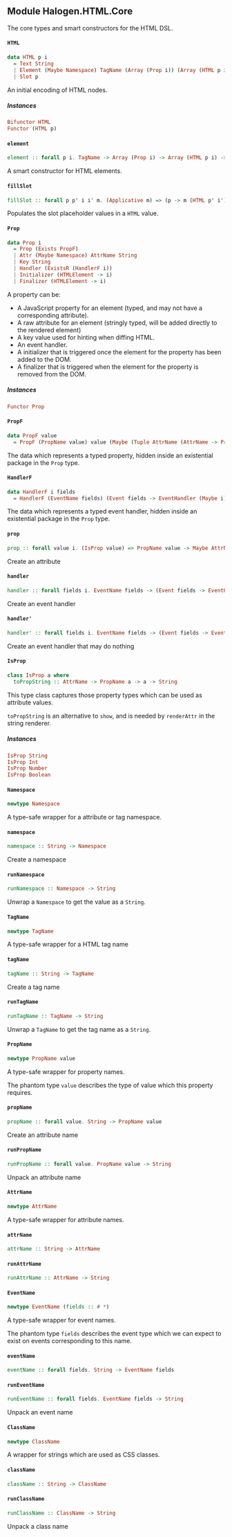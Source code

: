 ## Module Halogen.HTML.Core

The core types and smart constructors for the HTML DSL.

#### `HTML`

``` purescript
data HTML p i
  = Text String
  | Element (Maybe Namespace) TagName (Array (Prop i)) (Array (HTML p i))
  | Slot p
```

An initial encoding of HTML nodes.

##### Instances
``` purescript
Bifunctor HTML
Functor (HTML p)
```

#### `element`

``` purescript
element :: forall p i. TagName -> Array (Prop i) -> Array (HTML p i) -> HTML p i
```

A smart constructor for HTML elements.

#### `fillSlot`

``` purescript
fillSlot :: forall p p' i i' m. (Applicative m) => (p -> m (HTML p' i')) -> (i -> i') -> HTML p i -> m (HTML p' i')
```

Populates the slot placeholder values in a `HTML` value.

#### `Prop`

``` purescript
data Prop i
  = Prop (Exists PropF)
  | Attr (Maybe Namespace) AttrName String
  | Key String
  | Handler (ExistsR (HandlerF i))
  | Initializer (HTMLElement -> i)
  | Finalizer (HTMLElement -> i)
```

A property can be:
- A JavaScript property for an element (typed, and may not have a
  corresponding attribute).
- A raw attribute for an element (stringly typed, will be added directly to
  the rendered element)
- A key value used for hinting when diffing HTML.
- An event handler.
- A initializer that is triggered once the element for the property has
  been added to the DOM.
- A finalizer that is triggered when the element for the property is
  removed from the DOM.

##### Instances
``` purescript
Functor Prop
```

#### `PropF`

``` purescript
data PropF value
  = PropF (PropName value) value (Maybe (Tuple AttrName (AttrName -> PropName value -> value -> String)))
```

The data which represents a typed property, hidden inside an existential
package in the `Prop` type.

#### `HandlerF`

``` purescript
data HandlerF i fields
  = HandlerF (EventName fields) (Event fields -> EventHandler (Maybe i))
```

The data which represents a typed event handler, hidden inside an
existential package in the `Prop` type.

#### `prop`

``` purescript
prop :: forall value i. (IsProp value) => PropName value -> Maybe AttrName -> value -> Prop i
```

Create an attribute

#### `handler`

``` purescript
handler :: forall fields i. EventName fields -> (Event fields -> EventHandler i) -> Prop i
```

Create an event handler

#### `handler'`

``` purescript
handler' :: forall fields i. EventName fields -> (Event fields -> EventHandler (Maybe i)) -> Prop i
```

Create an event handler that may do nothing

#### `IsProp`

``` purescript
class IsProp a where
  toPropString :: AttrName -> PropName a -> a -> String
```

This type class captures those property types which can be used as
attribute values.

`toPropString` is an alternative to `show`, and is needed by `renderAttr`
in the string renderer.

##### Instances
``` purescript
IsProp String
IsProp Int
IsProp Number
IsProp Boolean
```

#### `Namespace`

``` purescript
newtype Namespace
```

A type-safe wrapper for a attribute or tag namespace.

#### `namespace`

``` purescript
namespace :: String -> Namespace
```

Create a namespace

#### `runNamespace`

``` purescript
runNamespace :: Namespace -> String
```

Unwrap a `Namespace` to get the value as a `String`.

#### `TagName`

``` purescript
newtype TagName
```

A type-safe wrapper for a HTML tag name

#### `tagName`

``` purescript
tagName :: String -> TagName
```

Create a tag name

#### `runTagName`

``` purescript
runTagName :: TagName -> String
```

Unwrap a `TagName` to get the tag name as a `String`.

#### `PropName`

``` purescript
newtype PropName value
```

A type-safe wrapper for property names.

The phantom type `value` describes the type of value which this property
requires.

#### `propName`

``` purescript
propName :: forall value. String -> PropName value
```

Create an attribute name

#### `runPropName`

``` purescript
runPropName :: forall value. PropName value -> String
```

Unpack an attribute name

#### `AttrName`

``` purescript
newtype AttrName
```

A type-safe wrapper for attribute names.

#### `attrName`

``` purescript
attrName :: String -> AttrName
```

#### `runAttrName`

``` purescript
runAttrName :: AttrName -> String
```

#### `EventName`

``` purescript
newtype EventName (fields :: # *)
```

A type-safe wrapper for event names.

The phantom type `fields` describes the event type which we can expect to
exist on events corresponding to this name.

#### `eventName`

``` purescript
eventName :: forall fields. String -> EventName fields
```

#### `runEventName`

``` purescript
runEventName :: forall fields. EventName fields -> String
```

Unpack an event name

#### `ClassName`

``` purescript
newtype ClassName
```

A wrapper for strings which are used as CSS classes.

#### `className`

``` purescript
className :: String -> ClassName
```

#### `runClassName`

``` purescript
runClassName :: ClassName -> String
```

Unpack a class name


